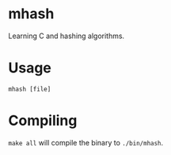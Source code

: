 # mhash
Learning C and hashing algorithms.

# Usage
`mhash [file]`

# Compiling
`make all` will compile the binary to `./bin/mhash`.
